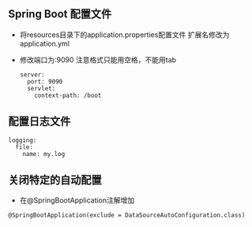 ## Spring Boot 配置文件

- 将resources目录下的application.properties配置文件 扩展名修改为application.yml

- 修改端口为:9090  注意格式只能用空格，不能用tab

  ```shell
  server:
    port: 9090
    servlet:
      context-path: /boot
  
  ```

## 配置日志文件

```shell
logging:
  file:
    name: my.log
```

## 关闭特定的自动配置

- 在@SpringBootApplication注解增加

```shell
@SpringBootApplication(exclude = DataSourceAutoConfiguration.class)
```


